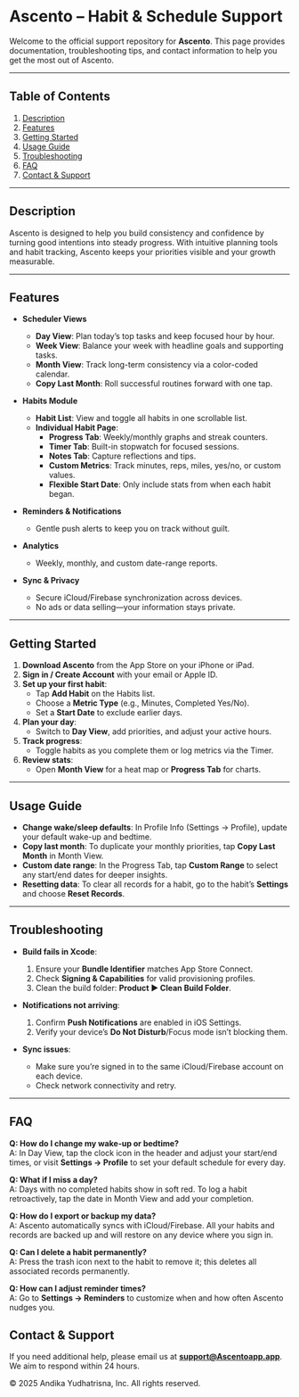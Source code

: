 # Ascento – Habit & Schedule Support

Welcome to the official support repository for **Ascento**. This page provides documentation, troubleshooting tips, and contact information to help you get the most out of Ascento.

---

## Table of Contents
1. [Description](#description)
2. [Features](#features)
3. [Getting Started](#getting-started)
4. [Usage Guide](#usage-guide)
5. [Troubleshooting](#troubleshooting)
6. [FAQ](#faq)
7. [Contact & Support](#contact--support)

---

## Description
Ascento is designed to help you build consistency and confidence by turning good intentions into steady progress. With intuitive planning tools and habit tracking, Ascento keeps your priorities visible and your growth measurable.

---

## Features
- **Scheduler Views**
  - **Day View**: Plan today’s top tasks and keep focused hour by hour.
  - **Week View**: Balance your week with headline goals and supporting tasks.
  - **Month View**: Track long-term consistency via a color-coded calendar.
  - **Copy Last Month**: Roll successful routines forward with one tap.

- **Habits Module**
  - **Habit List**: View and toggle all habits in one scrollable list.
  - **Individual Habit Page**:
    - **Progress Tab**: Weekly/monthly graphs and streak counters.
    - **Timer Tab**: Built-in stopwatch for focused sessions.
    - **Notes Tab**: Capture reflections and tips.
    - **Custom Metrics**: Track minutes, reps, miles, yes/no, or custom values.
    - **Flexible Start Date**: Only include stats from when each habit began.

- **Reminders & Notifications**
  - Gentle push alerts to keep you on track without guilt.

- **Analytics**
  - Weekly, monthly, and custom date-range reports.

- **Sync & Privacy**
  - Secure iCloud/Firebase synchronization across devices.
  - No ads or data selling—your information stays private.

---

## Getting Started
1. **Download Ascento** from the App Store on your iPhone or iPad.
2. **Sign in / Create Account** with your email or Apple ID.
3. **Set up your first habit**:
   - Tap **Add Habit** on the Habits list.
   - Choose a **Metric Type** (e.g., Minutes, Completed Yes/No).
   - Set a **Start Date** to exclude earlier days.
4. **Plan your day**:
   - Switch to **Day View**, add priorities, and adjust your active hours.
5. **Track progress**:
   - Toggle habits as you complete them or log metrics via the Timer.
6. **Review stats**:
   - Open **Month View** for a heat map or **Progress Tab** for charts.

---

## Usage Guide
- **Change wake/sleep defaults**: In Profile Info (Settings → Profile), update your default wake-up and bedtime.
- **Copy last month**: To duplicate your monthly priorities, tap **Copy Last Month** in Month View.
- **Custom date range**: In the Progress Tab, tap **Custom Range** to select any start/end dates for deeper insights.
- **Resetting data**: To clear all records for a habit, go to the habit’s **Settings** and choose **Reset Records**.

---

## Troubleshooting
- **Build fails in Xcode**:
  1. Ensure your **Bundle Identifier** matches App Store Connect.
  2. Check **Signing & Capabilities** for valid provisioning profiles.
  3. Clean the build folder: **Product ▶ Clean Build Folder**.

- **Notifications not arriving**:
  1. Confirm **Push Notifications** are enabled in iOS Settings.
  2. Verify your device’s **Do Not Disturb**/Focus mode isn’t blocking them.

- **Sync issues**:
  - Make sure you’re signed in to the same iCloud/Firebase account on each device.
  - Check network connectivity and retry.

---

## FAQ
**Q: How do I change my wake-up or bedtime?**  
A: In Day View, tap the clock icon in the header and adjust your start/end times, or visit **Settings → Profile** to set your default schedule for every day.

**Q: What if I miss a day?**  
A: Days with no completed habits show in soft red. To log a habit retroactively, tap the date in Month View and add your completion.

**Q: How do I export or backup my data?**  
A: Ascento automatically syncs with iCloud/Firebase. All your habits and records are backed up and will restore on any device where you sign in.

**Q: Can I delete a habit permanently?**  
A: Press the trash icon next to the habit to remove it; this deletes all associated records permanently.

**Q: How can I adjust reminder times?**  
A: Go to **Settings → Reminders** to customize when and how often Ascento nudges you.

## Contact & Support
If you need additional help, please email us at **support@Ascentoapp.app**. We aim to respond within 24 hours.

© 2025 Andika Yudhatrisna, Inc. All rights reserved.

